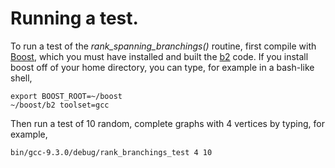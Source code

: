 # Running a test.

To run a test of the *rank_spanning_branchings()* routine, first compile with
[Boost](https://www.boost.org), which you must have installed and built the [b2](https://github.com/boostorg/wiki/wiki/Getting-Started%3A-Overview) code.  If you install
boost off of your home directory, you can type, for example in a bash-like
shell,

    export BOOST_ROOT=~/boost
    ~/boost/b2 toolset=gcc

Then run a test of 10 random, complete graphs with 4 vertices by typing, for
example,

    bin/gcc-9.3.0/debug/rank_branchings_test 4 10
